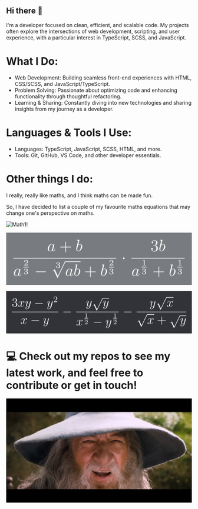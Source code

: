## Hi there 👋

I'm a developer focused on clean, efficient, and scalable code. My projects often explore the intersections of web development, scripting, and user experience, with a particular interest in TypeScript, SCSS, and JavaScript.

# What I Do:

   + Web Development: Building seamless front-end experiences with HTML, CSS/SCSS, and JavaScript/TypeScript.
   + Problem Solving: Passionate about optimizing code and enhancing functionality through thoughtful refactoring.
   + Learning & Sharing: Constantly diving into new technologies and sharing insights from my journey as a developer.

# Languages & Tools I Use:

  + Languages: TypeScript, JavaScript, SCSS, HTML, and more.
  + Tools: Git, GitHub, VS Code, and other developer essentials.

# Other things I do:

I really, really like maths, and I think maths can be made fun. 

So, I have decided to list a couple of my favourite maths equations that may change one's perspective on maths.

![Math1!](DmLSoIN.png)
<!-- subsititue b for next equation -->

![Math2!](FOuRV0Z.png)
<!-- b=y (next equatiton) -->

![Math3!](AqxS0pA.png)

# 💻 Check out my repos to see my latest work, and feel free to contribute or get in touch!

![GandalfSax!](00d671e482c56d3050d0599b8d1e6184531666ee35cd23aa7d1a7f38ee26156f.png)

<!--
the keys are somewhere here
-->
